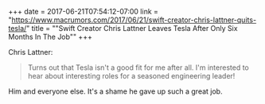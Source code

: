 +++
date = 2017-06-21T07:54:12-07:00
link = "https://www.macrumors.com/2017/06/21/swift-creator-chris-lattner-quits-tesla/"
title = "\"Swift Creator Chris Lattner Leaves Tesla After Only Six Months In The Job\""
+++

Chris Lattner:

>Turns out that Tesla isn't a good fit for me after all. I'm interested to hear about interesting roles for a seasoned engineering leader!

Him and everyone else. It's a shame he gave up such a great job.
